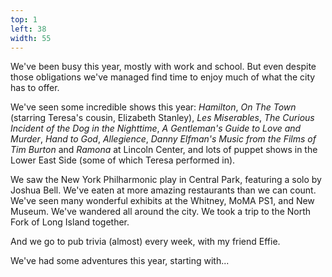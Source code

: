 ```yaml
---
top: 1
left: 38
width: 55
---
```

We've been busy this year,
mostly with work and school.
But even despite those obligations we've managed find time to enjoy much of what the city has to offer.

We've seen some incredible shows this year:
*Hamilton*,
*On The Town* (starring Teresa's cousin, Elizabeth Stanley),
*Les Miserables*,
*The Curious Incident of the Dog in the Nighttime*,
*A Gentleman's Guide to Love and Murder*,
*Hand to God*,
*Allegience*,
*Danny Elfman's Music from the Films of Tim Burton* and *Ramona* at Lincoln Center,
and lots of puppet shows in the Lower East Side
(some of which Teresa performed in).

We saw the New York Philharmonic play in Central Park,
featuring a solo by Joshua Bell.
We've eaten at more amazing restaurants than we can count.
We've seen many wonderful exhibits at the Whitney, MoMA PS1, and New Museum.
We've wandered all around the city.
We took a trip to the North Fork of Long Island together.

<span class="voice--teresa">
And we go to pub trivia (almost) every week,
with my friend Effie.
</span>

We've had some adventures this year,
starting with...
